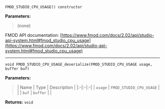 
`FMOD_STUDIO_CPU_USAGE() constructor`

**Parameters:**

> (none)

FMOD API documentation: [https://www.fmod.com/docs/2.02/api/studio-api-system.html#fmod_studio_cpu_usage](https://www.fmod.com/docs/2.02/api/studio-api-system.html#fmod_studio_cpu_usage)

---


`void FMOD_STUDIO_CPU_USAGE_deserialize(FMOD_STUDIO_CPU_USAGE usage, buffer buf)`

**Parameters:**

> | Name | Type | Description |
  |:-|:-|:-|
  | `usage` | `FMOD_STUDIO_CPU_USAGE` |  |
  | `buf` | `buffer` |  |

**Returns:** `void`


